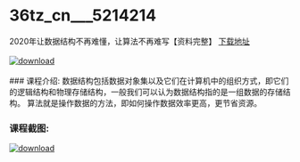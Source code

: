 # 36tz_cn___5214214
2020年让数据结构不再难懂，让算法不再难写【资料完整】
[下载地址](http://www.36tz.cn/article/5214214 "下载地址")
<br/></br>[![download](http://36tz.cn/muke_img/2020_07_1-14-300x190.png "下载地址")](http://www.36tz.cn/article/5214214 "下载地址")
<br/></br>### 课程介绍:
数据结构包括数据对象集以及它们在计算机中的组织方式，即它们的逻辑结构和物理存储结构，一般我们可以认为数据结构指的是一组数据的存储结构。
算法就是操作数据的方法，即如何操作数据效率更高，更节省资源。

### 课程截图:
[![download](http://36tz.cn/muke_img/2020_07_2-18.png "下载地址")](http://www.36tz.cn/article/5214214 "下载地址")
